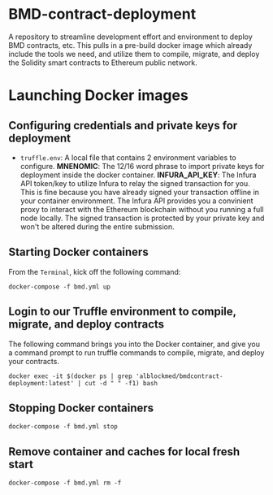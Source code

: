 # BMD-contract-deployment
A repository to streamline development effort and environment to deploy BMD contracts, etc.
This pulls in a pre-build docker image which already include the tools we need, and utilize them
to compile, migrate, and deploy the Solidity smart contracts to Ethereum public network.

# Launching Docker images

## Configuring credentials and private keys for deployment
- `truffle.env`: A local file that contains 2 environment variables to configure.
**MNENOMIC**: The 12/16 word phrase to import private keys for deployment inside the docker container.
**INFURA_API_KEY**: The Infura API token/key to utilize Infura to relay the signed transaction for you. This is fine because you have already signed your transaction offline in your container environment. The Infura API provides you a convinient proxy to interact with the Ethereum blockchain without you running a full node locally. The signed transaction is protected by your private key and won't be altered during the entire submission.

## Starting Docker containers
From the `Terminal`, kick off the following command:
```
docker-compose -f bmd.yml up
```

## Login to our Truffle environment to compile, migrate, and deploy contracts
The following command brings you into the Docker container, and give you a command prompt
to run truffle commands to compile, migrate, and deploy your contracts.
```
docker exec -it $(docker ps | grep 'alblockmed/bmdcontract-deployment:latest' | cut -d " " -f1) bash
```

## Stopping Docker containers
```
docker-compose -f bmd.yml stop
```

## Remove container and caches for local fresh start
```
docker-compose -f bmd.yml rm -f
```

